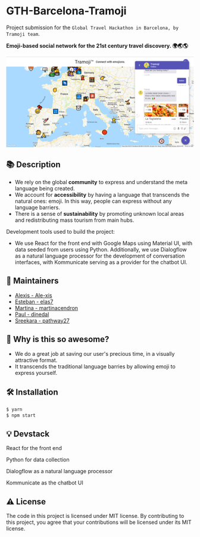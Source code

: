 # GTH-Barcelona-Tramoji
Project submission for the `Global Travel Hackathon in Barcelona, by Tramoji team`.

**Emoji-based social network for the 21st century travel discovery. 🌍🌏🌎**


![Add a screenshot from your project. For example the main website page.](https://github.com/pathway27/GTH-Barcelona-Tramoji/blob/master/src-images/Screenshot.PNG?raw=true)

## :books: Description

- We rely on the global **community** to express and understand the meta language being created.
- We account for **accessibility** by having a language that transcends the natural ones: emoji. In this way, people can express without any language barriers.
- There is a sense of **sustainability** by promoting unknown local areas and redistributing mass tourism from main hubs.

Development tools used to build the project:
- We use React for the front end with Google Maps using Material UI, with data seeded from users using Python. Additionally, we use Dialogflow as a natural language processor for the development of conversation interfaces, with Kommunicate serving as a provider for the chatbot UI.

## :hugs: Maintainers

* [Alexis - Ale-xis](https://github.com/Ale-xis)
* [Esteban - elas7](https://github.com/elas7)
* [Martina - martinacendron](https://github.com/martinacendron)
* [Paul - dinedal](https://github.com/dinedal)
* [Sreekara - pathway27](https://github.com/pathway27)


## :tada: Why is this so awesome?

* We do a great job at saving our user's precious time, in a visually attractive format. 
* It transcends the traditional language barries by allowing emoji to express yourself.

## :hammer_and_wrench: Installation

```
$ yarn
$ npm start
```

## :bulb: Devstack

React for the front end

Python for data collection

Dialogflow as a natural language processor

Kommunicate as the chatbot UI

## :warning: License

The code in this project is licensed under MIT license. By contributing to this project, you agree that your contributions will be licensed under its MIT license.
